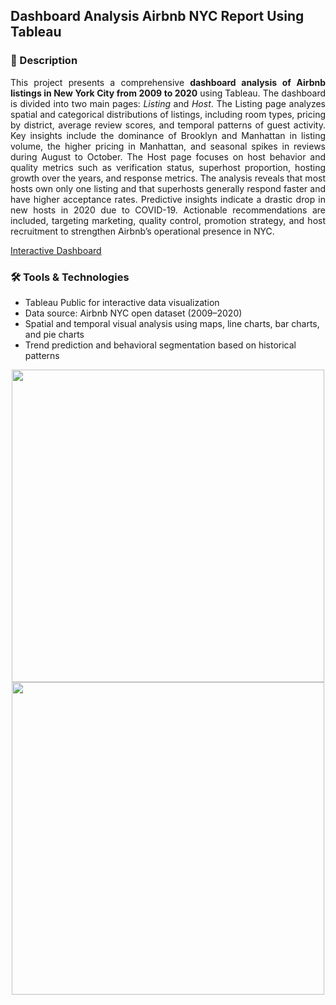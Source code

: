 ## Dashboard Analysis Airbnb NYC Report Using Tableau

### 📄 Description
<div align="justify">

This project presents a comprehensive **dashboard analysis of Airbnb listings in New York City from 2009 to 2020** using Tableau. The dashboard is divided into two main pages: *Listing* and *Host*. The Listing page analyzes spatial and categorical distributions of listings, including room types, pricing by district, average review scores, and temporal patterns of guest activity. Key insights include the dominance of Brooklyn and Manhattan in listing volume, the higher pricing in Manhattan, and seasonal spikes in reviews during August to October. The Host page focuses on host behavior and quality metrics such as verification status, superhost proportion, hosting growth over the years, and response metrics. The analysis reveals that most hosts own only one listing and that superhosts generally respond faster and have higher acceptance rates. Predictive insights indicate a drastic drop in new hosts in 2020 due to COVID-19. Actionable recommendations are included, targeting marketing, quality control, promotion strategy, and host recruitment to strengthen Airbnb’s operational presence in NYC.

[Interactive Dashboard](https://public.tableau.com/views/AirbnbNYCReport2009-2020/Listing?:language=en-GB&:sid=&:redirect=auth&:display_count=n&:origin=viz_share_link)

</div>

### 🛠 Tools & Technologies
- Tableau Public for interactive data visualization  
- Data source: Airbnb NYC open dataset (2009–2020)  
- Spatial and temporal visual analysis using maps, line charts, bar charts, and pie charts  
- Trend prediction and behavioral segmentation based on historical patterns  

<div align="center">
  <img src="https://github.com/user-attachments/assets/d7d6b077-0120-480f-a262-e479c13e5dcf" height="500" />
  <img src="https://github.com/user-attachments/assets/fa91c8e7-89ab-4a66-ad0c-9efa68214bfa" height="500" />
</div>

